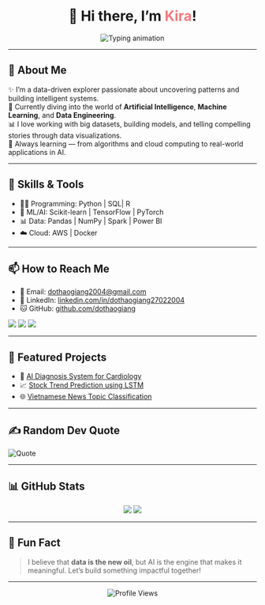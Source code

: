 <h1 align="center">👋 Hi there, I’m <span style="color:#f7797d">Kira</span>!</h1>

<p align="center">
  <img src="https://readme-typing-svg.herokuapp.com?font=Fira+Code&duration=3000&pause=500&center=true&vCenter=true&multiline=true&width=500&height=80&lines=💡+Turning+data+into+insights;🤖+Building+AI+to+solve+real-world+problems;🎯+ML+enthusiast+with+a+creative+mind!" alt="Typing animation">
</p>

---

## 🚀 About Me

✨ I’m a data-driven explorer passionate about uncovering patterns and building intelligent systems.  
🧠 Currently diving into the world of **Artificial Intelligence**, **Machine Learning**, and **Data Engineering**.  
📊 I love working with big datasets, building models, and telling compelling stories through data visualizations.  
🌱 Always learning — from algorithms and cloud computing to real-world applications in AI.

---

## 🧠 Skills & Tools

- 👨‍💻 Programming: Python | SQL| R
- 🧪 ML/AI: Scikit-learn | TensorFlow | PyTorch
- 📊 Data: Pandas | NumPy | Spark | Power BI
- ☁️ Cloud: AWS | Docker

---

## 📫 How to Reach Me

- 📧 Email: dothaogiang2004@gmail.com  
- 💼 LinkedIn: [linkedin.com/in/dothaogiang27022004]([https://linkedin.com/in/yourprofile](https://www.linkedin.com/in/dothaogiang27022004/))  
- 🐱 GitHub: [github.com/dothaogiang](https://github.com/dothaogiang)

<p align="left">
  <a href="mailto:yourname@example.com"><img src="https://img.shields.io/badge/Gmail-D14836?style=flat&logo=gmail&logoColor=white"/></a>
  <a href="https://linkedin.com/in/yourprofile"><img src="https://img.shields.io/badge/LinkedIn-0A66C2?style=flat&logo=linkedin&logoColor=white"/></a>
  <a href="https://facebook.com/yourprofile"><img src="https://img.shields.io/badge/Facebook-1877F2?style=flat&logo=facebook&logoColor=white"/></a>
</p>

---

## 📌 Featured Projects

- 🧠 [AI Diagnosis System for Cardiology](https://github.com/yourusername/ai-heart)  
- 📈 [Stock Trend Prediction using LSTM](https://github.com/yourusername/lstm-stock-trend)  
- 🌐 [Vietnamese News Topic Classification](https://github.com/yourusername/news-topic-vn)

---

## ✍️ Random Dev Quote

![Quote](https://quotes-github-readme.vercel.app/api?type=horizontal&theme=radical)

---

## 📊 GitHub Stats

<p align="center">
  <img src="https://github-readme-stats.vercel.app/api?username=yourusername&show_icons=true&theme=radical"/>
  <img src="https://github-readme-streak-stats.herokuapp.com/?user=yourusername&theme=radical"/>
</p>

---

## 🌈 Fun Fact

> I believe that **data is the new oil**, but AI is the engine that makes it meaningful. Let’s build something impactful together!

---

<p align="center">
  <img src="https://komarev.com/ghpvc/?username=yourusername&label=Profile%20views&color=0e75b6&style=flat" alt="Profile Views" />
</p>
